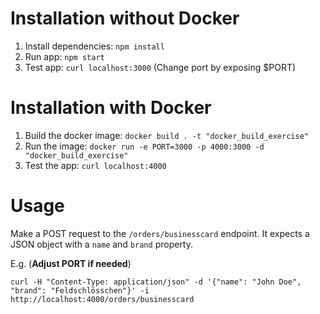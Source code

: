 # Installation without Docker

1. Install dependencies: `npm install`
2. Run app: `npm start`
3. Test app: `curl localhost:3000` (Change port by exposing $PORT)

# Installation with Docker
1. Build the docker image: `docker build . -t "docker_build_exercise"`
2. Run the image: `docker run -e PORT=3000 -p 4000:3000 -d "docker_build_exercise"`
3. Test the app: `curl localhost:4000`

# Usage
Make a POST request to the `/orders/businesscard` endpoint. It expects a JSON
object with a `name` and `brand` property.

E.g. (**Adjust PORT if needed**)

`curl -H "Content-Type: application/json" -d '{"name": "John Doe", "brand": "Feldschlösschen"}' -i http://localhost:4000/orders/businesscard`
